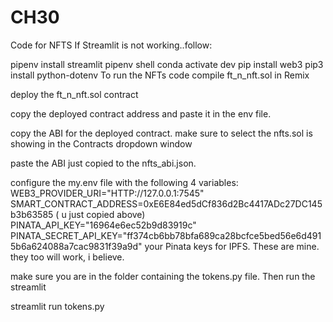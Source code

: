 # CH30
Code for NFTS
If Streamlit is not working..follow:

pipenv install streamlit
pipenv shell
conda activate dev
pip install web3
pip3 install python-dotenv
To run the NFTs code
compile ft_n_nft.sol in Remix

deploy the ft_n_nft.sol contract

copy the deployed contract address and paste it in the env file.

copy the ABI for the deployed contract. make sure to select the nfts.sol is showing in the Contracts dropdown window

paste the ABI just copied to the nfts_abi.json.

configure the my.env file with the following 4 variables: WEB3_PROVIDER_URI="HTTP://127.0.0.1:7545"
SMART_CONTRACT_ADDRESS=0xE6E84ed5dCf836d2Bc4417ADc27DC145b3b63585 ( u just copied above)
PINATA_API_KEY="16964e6ec52b9d83919c"
PINATA_SECRET_API_KEY="ff374cb6bb78bfa689ca28bcfce5bed56e6d4915b6a624088a7cac9831f39a9d"
your Pinata keys for IPFS. These are mine. they too will work, i believe.

make sure you are in the folder containing the tokens.py file. Then run the streamlit

streamlit run tokens.py

